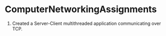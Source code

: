 # ComputerNetworkingAssignments
1. Created a Server-Client multithreaded application communicating over TCP.
